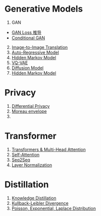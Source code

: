 # Generative Models

1. GAN
- [GAN Loss 推导](https://github.com/qiaojy19/q-Topic/issues/19)
- [Conditional GAN](https://github.com/qiaojy19/q-Topic/issues/20)
2. [Image-to-Image Translation](https://github.com/qiaojy19/q-Topic/issues/18)
1. [Auto-Regressive Model](https://github.com/qiaojy19/q-Topic/issues/1)
2. [Hidden Markov Model](https://github.com/qiaojy19/q-Topic/issues/4)
3. [VQ-VAE](https://github.com/qiaojy19/q-Topic/issues/2)
4. [Diffusion Model](https://github.com/qiaojy19/q-Topic/issues/3)
5. [Hidden Markov Model](https://github.com/qiaojy19/q-Topic/issues/4)

# Privacy

1. [Differential Privacy](https://github.com/qiaojy19/q-Topic/issues/13)
2. [Moreau envelope](https://github.com/qiaojy19/q-Topic/issues/10)
3. 
# Transformer
1. [Transformers & Multi-Head Attention](https://github.com/qiaojy19/q-Topic/issues/6)
2. [Self-Attention](https://github.com/qiaojy19/q-Topic/issues/7)
3. [Seq2Seq](https://github.com/qiaojy19/q-Topic/issues/8)
1. [Layer Normalization](https://github.com/qiaojy19/q-Topic/issues/9)

# Distillation
1. [Knowledge Distillation](https://github.com/qiaojy19/q-Topic/issues/11)
4. [Kullback-Leibler Divergence](https://github.com/qiaojy19/q-Topic/issues/12)
6. [Poisson, Exponential, Laplace Distribution](https://github.com/qiaojy19/q-Topic/issues/14)
